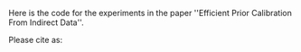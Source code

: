 Here is the code for the experiments in the paper ''Efficient Prior Calibration From Indirect Data''. 

Please cite as:
